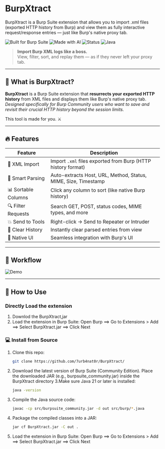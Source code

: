 # BurpXtract
BurpXtract is a Burp Suite extension that allows you to import .xml files (exported HTTP history from Burp) and view them as fully interactive request/response entries — just like Burp's native proxy tab.

![Built for Burp Suite](https://img.shields.io/badge/Built%20for-Burp%20Suite-orange?style=for-the-badge)
![Made with AI](https://img.shields.io/badge/Made%20with-AI-blueviolet?style=for-the-badge)
![Status](https://img.shields.io/badge/status-First%20Release-success?style=for-the-badge)
![Java](https://img.shields.io/badge/language-Java-blue?style=for-the-badge)

> **Import Burp XML logs like a boss.**  
> View, filter, sort, and replay them — as if they never left your proxy tab.

---

## 🧠 What is BurpXtract?

**BurpXtract** is a Burp Suite extension that **resurrects your exported HTTP history** from XML files and displays them like Burp's native proxy tab.
*Designed specifically for Burp Community users who want to save and revisit their crucial HTTP history beyond the session limits.*


This tool is made for you. ⚔️

---

## 🔥 Features

| Feature | Description |
|--------|-------------|
| 📂 XML Import | Import `.xml` files exported from Burp (HTTP history format) |
| 🧠 Smart Parsing | Auto-extracts Host, URL, Method, Status, MIME, Size, Timestamp |
| 📊 Sortable Columns | Click any column to sort (like native Burp history) |
| 🔍 Filter Requests | Search GET, POST, status codes, MIME types, and more |
| 💥 Send to Tools | Right-click → Send to Repeater or Intruder |
| 🧼 Clear History | Instantly clear parsed entries from view |
| 🎨 Native UI | Seamless integration with Burp's UI |

---

## 📸 Workflow

![Demo](https://github.com/7urb4nat0r/BurpXtract/blob/main/workflow.gif)


---

## 🚀 How to Use

### Directly Load the extension
1. Downlod the BurpXtract,jar
2. Load the extension in Burp Suite: Open Burp ==> Go to Extensions > Add ==> Select BurpXtract.jar ==> Click Next

### 💻 Install from Source
1. Clone this repo:
   ```bash
   git clone https://github.com/7urb4nat0r/BurpXtract/
2. Download the latest version of Burp Suite (Community Edition). Place the downloaded JAR (e.g., burpsuite_community.jar) inside the BurpXtract directory
3.Make sure Java 21 or later is installed:
   ```bash
   java -version
4. Compile the Java source code:
   ```bash
   javac -cp src/burpsuite_community.jar -d out src/burp/*.java
5. Package the compiled classes into a JAR:
   ```bash
   jar cf BurpXtract.jar -C out . 
6. Load the extension in Burp Suite: Open Burp ==> Go to Extensions > Add ==> Select BurpXtract.jar ==> Click Next
   
